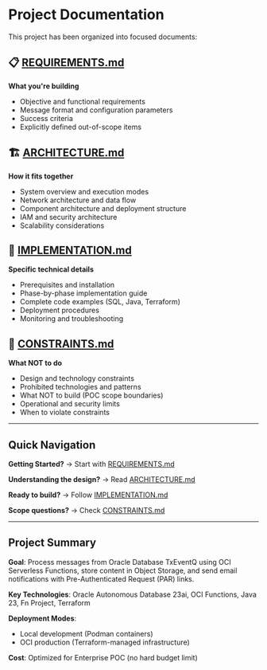 # Project Documentation

This project has been organized into focused documents:

## 📋 [REQUIREMENTS.md](./REQUIREMENTS.md)
**What you're building**
- Objective and functional requirements
- Message format and configuration parameters
- Success criteria
- Explicitly defined out-of-scope items

## 🏗️ [ARCHITECTURE.md](./ARCHITECTURE.md)
**How it fits together**
- System overview and execution modes
- Network architecture and data flow
- Component architecture and deployment structure
- IAM and security architecture
- Scalability considerations

## 🔧 [IMPLEMENTATION.md](./IMPLEMENTATION.md)
**Specific technical details**
- Prerequisites and installation
- Phase-by-phase implementation guide
- Complete code examples (SQL, Java, Terraform)
- Deployment procedures
- Monitoring and troubleshooting

## 🚫 [CONSTRAINTS.md](./CONSTRAINTS.md)
**What NOT to do**
- Design and technology constraints
- Prohibited technologies and patterns
- What NOT to build (POC scope boundaries)
- Operational and security limits
- When to violate constraints

---

## Quick Navigation

**Getting Started?** → Start with [REQUIREMENTS.md](./REQUIREMENTS.md)

**Understanding the design?** → Read [ARCHITECTURE.md](./ARCHITECTURE.md)

**Ready to build?** → Follow [IMPLEMENTATION.md](./IMPLEMENTATION.md)

**Scope questions?** → Check [CONSTRAINTS.md](./CONSTRAINTS.md)

---

## Project Summary

**Goal**: Process messages from Oracle Database TxEventQ using OCI Serverless Functions, store content in Object Storage, and send email notifications with Pre-Authenticated Request (PAR) links.

**Key Technologies**: Oracle Autonomous Database 23ai, OCI Functions, Java 23, Fn Project, Terraform

**Deployment Modes**:
- Local development (Podman containers)
- OCI production (Terraform-managed infrastructure)

**Cost**: Optimized for Enterprise POC (no hard budget limit)
